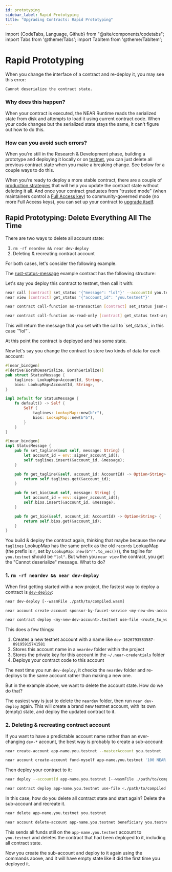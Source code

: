 ```yaml
---
id: prototyping
sidebar_label: Rapid Prototyping
title: "Upgrading Contracts: Rapid Prototyping"
---
```

import {CodeTabs, Language, Github} from "@site/components/codetabs";
import Tabs from '@theme/Tabs';
import TabItem from '@theme/TabItem';

# Rapid Prototyping

When you change the interface of a contract and re-deploy it, you may see this error:

    Cannot deserialize the contract state.

### Why does this happen?

When your contract is executed, the NEAR Runtime reads the serialized state from disk and attempts to load it using current contract code. When your code changes but the serialized state stays the same, it can't figure out how to do this.

### How can you avoid such errors?

When you're still in the Research & Development phase, building a prototype and deploying it locally or on [testnet](/concepts/basics/networks), you can just delete all previous contract state when you make a breaking change. See below for a couple ways to do this.

When you're ready to deploy a more stable contract, there are a couple of [production strategies](../../../2.develop/upgrade.md#migrating-the-state) that will help you update the contract state without deleting it all. And once your contract graduates from "trusted mode" (when maintainers control a [Full Access key](/concepts/basics/accounts/access-keys)) to community-governed mode (no more Full Access keys), you can set up your contract to [upgrade itself](../../../2.develop/upgrade.md#programmatic-update).


## Rapid Prototyping: Delete Everything All The Time

There are two ways to delete all account state:

1. `rm -rf neardev && near dev-deploy`
2. Deleting & recreating contract account

For both cases, let's consider the following example.

The [rust-status-message](https://github.com/near-examples/rust-status-message) example contract has the following structure:

<CodeTabs>
  <Language value="🦀 Rust" language="rust">
    <Github fname="lib.rs"
            url="https://github.com/near-examples/rust-status-message/blob/b5fa6f2a30559d56a3a3ea52da8c26c5d3907606/src/lib.rs" start="5" end="29"/>
  </Language>
</CodeTabs>

Let's say you deploy this contract to testnet, then call it with:

<Tabs className="language-tabs" groupId="code-tabs">
<TabItem value="near-cli">

```bash
near call [contract] set_status '{"message": "lol"}' --accountId you.testnet
near view [contract] get_status '{"account_id": "you.testnet"}'
```

</TabItem>
<TabItem value="near-cli-rs">

```bash
near contract call-function as-transaction [contract] set_status json-args '{"message": "lol"}' prepaid-gas '30 TeraGas' attached-deposit '0 NEAR' sign-as you.testnet network-config testnet sign-with-keychain send

near contract call-function as-read-only [contract] get_status text-args '{"account_id": "you.testnet"}' network-config testnet now
```
</TabItem>
</Tabs>
This will return the message that you set with the call to `set_status`, in this case `"lol"`.

At this point the contract is deployed and has some state. 

Now let's say you change the contract to store two kinds of data for each account:

```rust
#[near_bindgen]
#[derive(BorshDeserialize, BorshSerialize)]
pub struct StatusMessage {
    taglines: LookupMap<AccountId, String>,
    bios: LookupMap<AccountId, String>,
}

impl Default for StatusMessage {
    fn default() -> Self {
        Self {
            taglines: LookupMap::new(b"r"),
            bios: LookupMap::new(b"b"),
        }
    }
}

#[near_bindgen]
impl StatusMessage {
    pub fn set_tagline(&mut self, message: String) {
        let account_id = env::signer_account_id();
        self.taglines.insert(&account_id, &message);
    }

    pub fn get_tagline(&self, account_id: AccountId) -> Option<String> {
        return self.taglines.get(&account_id);
    }

    pub fn set_bio(&mut self, message: String) {
        let account_id = env::signer_account_id();
        self.bios.insert(&account_id, &message);
    }

    pub fn get_bio(&self, account_id: AccountId) -> Option<String> {
        return self.bios.get(&account_id);
    }
}
```

You build & deploy the contract again, thinking that maybe because the new `taglines` LookupMap has the same prefix as the old `records` LookupMap (the prefix is `r`, set by `LookupMap::new(b"r".to_vec())`), the tagline for `you.testnet` should be `"lol"`. But when you `near view` the contract, you get the "Cannot deserialize" message. What to do?

### 1. `rm -rf neardev && near dev-deploy`

When first getting started with a new project, the fastest way to deploy a contract is [`dev-deploy`](/concepts/basics/accounts/creating-accounts):
<Tabs className="language-tabs" groupId="code-tabs">
<TabItem value="near-cli">

```bash
near dev-deploy [--wasmFile ./path/to/compiled.wasm]
```
</TabItem>
<TabItem value="near-cli-rs">

```bash
near account create-account sponsor-by-faucet-service <my-new-dev-account>.testnet autogenerate-new-keypair save-to-keychain network-config testnet create

near contract deploy <my-new-dev-account>.testnet use-file <route_to_wasm> without-init-call network-config testnet sign-with-keychain

```



</TabItem>
</Tabs>

This does a few things:

1. Creates a new testnet account with a name like `dev-1626793583587-89195915741581`
2. Stores this account name in a `neardev` folder within the project
3. Stores the private key for this account in the `~/.near-credentials` folder
4. Deploys your contract code to this account

The next time you run `dev-deploy`, it checks the `neardev` folder and re-deploys to the same account rather than making a new one.

But in the example above, we want to delete the account state. How do we do that?

The easiest way is just to delete the `neardev` folder, then run `near dev-deploy` again. This will create a brand new testnet account, with its own (empty) state, and deploy the updated contract to it.

### 2. Deleting & recreating contract account

If you want to have a predictable account name rather than an ever-changing `dev-*` account, the best way is probably to create a sub-account:

<Tabs className="language-tabs" groupId="code-tabs">
<TabItem value="near-cli">

```bash title="Create sub-account"
near create-account app-name.you.testnet --masterAccount you.testnet
```
</TabItem>
<TabItem value="near-cli-rs">

```bash title="Create sub-account"
near account create-account fund-myself app-name.you.testnet '100 NEAR' autogenerate-new-keypair save-to-keychain sign-as you.testnet network-config testnet sign-with-keychain send
```

</TabItem>
</Tabs>

Then deploy your contract to it:

<Tabs className="language-tabs" groupId="code-tabs">
<TabItem value="near-cli">

```bash title="Deploy to sub-account"
near deploy --accountId app-name.you.testnet [--wasmFile ./path/to/compiled.wasm]
```
</TabItem>
<TabItem value="near-cli-rs">

```bash title="Deploy to sub-account"
near contract deploy app-name.you.testnet use-file <./path/to/compiled.wasm> without-init-call network-config testnet sign-with-keychain send
```

</TabItem>
</Tabs>


In this case, how do you delete all contract state and start again? Delete the sub-account and recreate it.


<Tabs className="language-tabs" groupId="code-tabs">
<TabItem value="near-cli">

```bash title="Delete sub-account"
near delete app-name.you.testnet you.testnet
```
</TabItem>
<TabItem value="near-cli-rs">

```bash title="Delete sub-account"
near account delete-account app-name.you.testnet beneficiary you.testnet network-config testnet sign-with-keychain send
```
</TabItem>
</Tabs>

This sends all funds still on the `app-name.you.testnet` account to `you.testnet` and deletes the contract that had been deployed to it, including all contract state.

Now you create the sub-account and deploy to it again using the commands above, and it will have empty state like it did the first time you deployed it.
